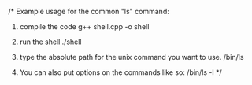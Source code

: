/*
Example usage for the common "ls" command:

1. compile the code 
	g++ shell.cpp -o shell 

2. run the shell
	./shell

3. type the absolute path for the unix command you want to use.
	/bin/ls

4. You can also put options on the commands like so:
        /bin/ls -l
*/
